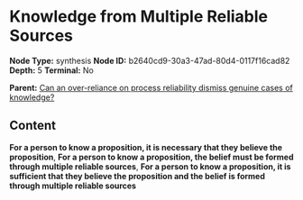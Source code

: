 # Knowledge from Multiple Reliable Sources

**Node Type:** synthesis
**Node ID:** b2640cd9-30a3-47ad-80d4-0117f16cad82
**Depth:** 5
**Terminal:** No

**Parent:** [Can an over-reliance on process reliability dismiss genuine cases of knowledge?](can-an-over-reliance-on-process-reliability-dismiss-genuine-cases-of-knowledge-antithesis-16de9355-2ad5-4078-bfad-f123ebbd1109.md)

## Content

**For a person to know a proposition, it is necessary that they believe the proposition**, **For a person to know a proposition, the belief must be formed through multiple reliable sources**, **For a person to know a proposition, it is sufficient that they believe the proposition and the belief is formed through multiple reliable sources**
